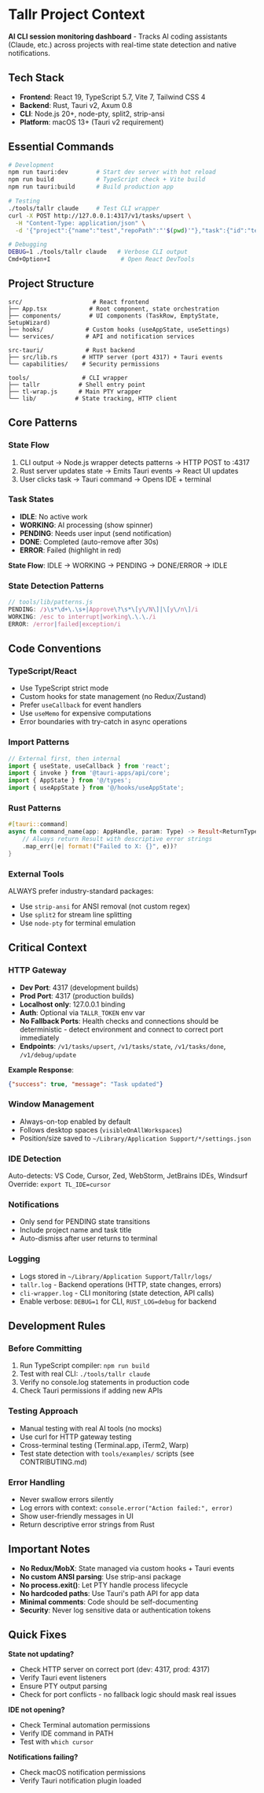 # Tallr Project Context

**AI CLI session monitoring dashboard** - Tracks AI coding assistants (Claude, etc.) across projects with real-time state detection and native notifications.

## Tech Stack

- **Frontend**: React 19, TypeScript 5.7, Vite 7, Tailwind CSS 4
- **Backend**: Rust, Tauri v2, Axum 0.8  
- **CLI**: Node.js 20+, node-pty, split2, strip-ansi
- **Platform**: macOS 13+ (Tauri v2 requirement)

## Essential Commands

```bash
# Development
npm run tauri:dev        # Start dev server with hot reload
npm run build            # TypeScript check + Vite build
npm run tauri:build      # Build production app

# Testing
./tools/tallr claude     # Test CLI wrapper
curl -X POST http://127.0.0.1:4317/v1/tasks/upsert \
  -H "Content-Type: application/json" \
  -d '{"project":{"name":"test","repoPath":"'$(pwd)'"},"task":{"id":"test-1","agent":"claude","title":"Test","state":"PENDING"}}'

# Debugging
DEBUG=1 ./tools/tallr claude   # Verbose CLI output
Cmd+Option+I                    # Open React DevTools
```

## Project Structure

```
src/                    # React frontend
├── App.tsx            # Root component, state orchestration
├── components/        # UI components (TaskRow, EmptyState, SetupWizard)
├── hooks/            # Custom hooks (useAppState, useSettings)
└── services/         # API and notification services

src-tauri/            # Rust backend  
├── src/lib.rs       # HTTP server (port 4317) + Tauri events
└── capabilities/    # Security permissions

tools/               # CLI wrapper
├── tallr           # Shell entry point
├── tl-wrap.js      # Main PTY wrapper
└── lib/           # State tracking, HTTP client
```

## Core Patterns

### State Flow
1. CLI output → Node.js wrapper detects patterns → HTTP POST to :4317
2. Rust server updates state → Emits Tauri events → React UI updates
3. User clicks task → Tauri command → Opens IDE + terminal

### Task States
- **IDLE**: No active work
- **WORKING**: AI processing (show spinner)
- **PENDING**: Needs user input (send notification)
- **DONE**: Completed (auto-remove after 30s)
- **ERROR**: Failed (highlight in red)

**State Flow**: IDLE → WORKING → PENDING → DONE/ERROR → IDLE

### State Detection Patterns
```javascript
// tools/lib/patterns.js
PENDING: /❯\s*\d+\.\s+|Approve\?\s*\[y\/N\]|\[y\/n\]/i
WORKING: /esc to interrupt|working\.\.\./i
ERROR: /error|failed|exception/i
```

## Code Conventions

### TypeScript/React
- Use TypeScript strict mode
- Custom hooks for state management (no Redux/Zustand)
- Prefer `useCallback` for event handlers
- Use `useMemo` for expensive computations
- Error boundaries with try-catch in async operations

### Import Patterns
```typescript
// External first, then internal
import { useState, useCallback } from 'react';
import { invoke } from '@tauri-apps/api/core';
import { AppState } from '@/types';
import { useAppState } from '@/hooks/useAppState';
```

### Rust Patterns
```rust
#[tauri::command]
async fn command_name(app: AppHandle, param: Type) -> Result<ReturnType, String> {
    // Always return Result with descriptive error strings
    .map_err(|e| format!("Failed to X: {}", e))?
}
```

### External Tools
ALWAYS prefer industry-standard packages:
- Use `strip-ansi` for ANSI removal (not custom regex)
- Use `split2` for stream line splitting
- Use `node-pty` for terminal emulation

## Critical Context

### HTTP Gateway
- **Dev Port**: 4317 (development builds)
- **Prod Port**: 4317 (production builds)
- **Localhost only**: 127.0.0.1 binding
- **Auth**: Optional via `TALLR_TOKEN` env var
- **No Fallback Ports**: Health checks and connections should be deterministic - detect environment and connect to correct port immediately
- **Endpoints**: `/v1/tasks/upsert`, `/v1/tasks/state`, `/v1/tasks/done`, `/v1/debug/update`

**Example Response**:
```json
{"success": true, "message": "Task updated"}
```

### Window Management
- Always-on-top enabled by default
- Follows desktop spaces (`visibleOnAllWorkspaces`)
- Position/size saved to `~/Library/Application Support/*/settings.json`

### IDE Detection
Auto-detects: VS Code, Cursor, Zed, WebStorm, JetBrains IDEs, Windsurf
Override: `export TL_IDE=cursor`

### Notifications
- Only send for PENDING state transitions
- Include project name and task title
- Auto-dismiss after user returns to terminal

### Logging
- Logs stored in `~/Library/Application Support/Tallr/logs/`
- `tallr.log` - Backend operations (HTTP, state changes, errors)
- `cli-wrapper.log` - CLI monitoring (state detection, API calls)
- Enable verbose: `DEBUG=1` for CLI, `RUST_LOG=debug` for backend

## Development Rules

### Before Committing
1. Run TypeScript compiler: `npm run build`
2. Test with real CLI: `./tools/tallr claude`
3. Verify no console.log statements in production code
4. Check Tauri permissions if adding new APIs

### Testing Approach
- Manual testing with real AI tools (no mocks)
- Use curl for HTTP gateway testing
- Cross-terminal testing (Terminal.app, iTerm2, Warp)
- Test state detection with `tools/examples/` scripts (see CONTRIBUTING.md)

### Error Handling
- Never swallow errors silently
- Log errors with context: `console.error("Action failed:", error)`
- Show user-friendly messages in UI
- Return descriptive error strings from Rust

## Important Notes

- **No Redux/MobX**: State managed via custom hooks + Tauri events
- **No custom ANSI parsing**: Use strip-ansi package
- **No process.exit()**: Let PTY handle process lifecycle
- **No hardcoded paths**: Use Tauri's path API for app data
- **Minimal comments**: Code should be self-documenting
- **Security**: Never log sensitive data or authentication tokens

## Quick Fixes

**State not updating?**
- Check HTTP server on correct port (dev: 4317, prod: 4317)
- Verify Tauri event listeners
- Ensure PTY output parsing
- Check for port conflicts - no fallback logic should mask real issues

**IDE not opening?**
- Check Terminal automation permissions
- Verify IDE command in PATH
- Test with `which cursor`

**Notifications failing?**
- Check macOS notification permissions
- Verify Tauri notification plugin loaded